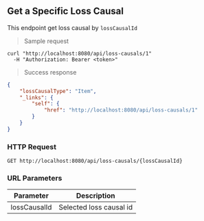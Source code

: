 ## Get a Specific Loss Causal

This endpoint get loss causal by <code>lossCausalId</code>

> Sample request

```shell
curl "http://localhost:8080/api/loss-causals/1"
  -H "Authorization: Bearer <token>"
```

> Success response

```json
{
    "lossCausalType": "Item",
    "_links": {
        "self": {
            "href": "http://localhost:8080/api/loss-causals/1"
        }
    }
}
```

### HTTP Request

`GET http://localhost:8080/api/loss-causals/{lossCausalId}`

### URL Parameters

Parameter | Description
--------- | -----------
lossCausalId | Selected loss causal id
